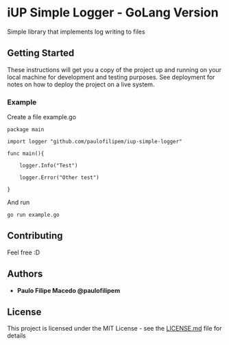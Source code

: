 # iUP Simple Logger - GoLang Version

Simple library that implements log writing to files

## Getting Started

These instructions will get you a copy of the project up and running on your local machine for development and testing purposes. See deployment for notes on how to deploy the project on a live system.

### Example

Create a file example.go

```
package main

import logger "github.com/paulofilipem/iup-simple-logger"

func main(){

    logger.Info("Test")

    logger.Error("Other test")
	
}
```

And run

```
go run example.go
```

## Contributing

Feel free :D

## Authors

* **Paulo Filipe Macedo @paulofilipem** 

## License

This project is licensed under the MIT License - see the [LICENSE.md](LICENSE.md) file for details
